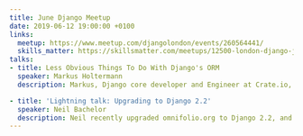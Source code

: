 ```yaml
---
title: June Django Meetup
date: 2019-06-12 19:00:00 +0100
links:
  meetup: https://www.meetup.com/djangolondon/events/260564441/
  skills_matter: https://skillsmatter.com/meetups/12500-london-django-june
talks:
- title: Less Obvious Things To Do With Django's ORM
  speaker: Markus Holtermann
  description: Markus, Django core developer and Engineer at Crate.io, will teach us some less well-known ways to use the Django ORM for querying the database.

- title: 'Lightning talk: Upgrading to Django 2.2'
  speaker: Neil Bachelor
  description: Neil recently upgraded omnifolio.org to Django 2.2, and will share his summary of what it took to do this.
---
```

